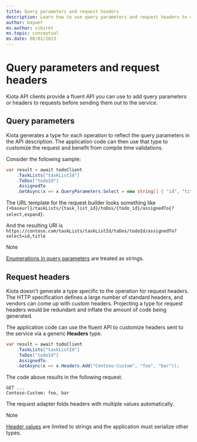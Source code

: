 ```yaml
---
title: Query parameters and request headers
description: Learn how to use query parameters and request headers to customize API calls.
author: baywet
ms.author: vibiret
ms.topic: conceptual
ms.date: 08/01/2023
---
```


# Query parameters and request headers

Kiota API clients provide a fluent API you can use to add query parameters or headers to requests before sending them out to the service.

## Query parameters

Kiota generates a type for each operation to reflect the query parameters in the API description. The application code can then use that type to customize the request and benefit from compile time validations.

Consider the following sample:

```csharp
var result = await todoClient
    .TaskLists["taskListId"]
    .ToDos["todoId"]
    .AssignedTo
    .GetAsync(x => x.QueryParameters.Select = new string[] { "id", "title" });
```

The URL template for the request builder looks something like `{+baseurl}/taskLists/{task_list_id}/toDos/{todo_id}/assignedTo{?select,expand}`.

And the resulting URI is `https://contoso.com/taskLists/taskListId/toDos/todoId/assignedTo?select=id,title`

> [!NOTE]
> [Enumerations in query parameters](https://github.com/microsoft/kiota/issues/2306) are treated as strings.

## Request headers

Kiota doesn't generate a type specific to the operation for request headers. The HTTP specification defines a large number of standard headers, and vendors can come up with custom headers. Projecting a type for request headers would be redundant and inflate the amount of code being generated.

The application code can use the fluent API to customize headers sent to the service via a generic **Headers** type.

```csharp
var result = await todoClient
    .TaskLists["taskListId"]
    .ToDos["todoId"]
    .AssignedTo
    .GetAsync(x => x.Headers.Add("Contoso-Custom", "foo", "bar"));
```

The code above results in the following request.

```http
GET ...
Contoso-Custom: foo, bar
```

The request adapter folds headers with multiple values automatically.

> [!NOTE]
> [Header values](https://github.com/microsoft/kiota/issues/2428) are limited to strings and the application must serialize other types.
